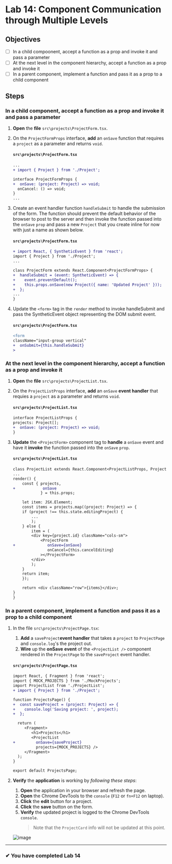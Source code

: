 # Lab 14: Component Communication through Multiple Levels

## Objectives

- [ ] In a child compoonent, accept a function as a prop and invoke it and pass a parameter
- [ ] At the next level in the component hierarchy, accept a function as a prop and invoke it
- [ ] In a parent component, implement a function and pass it as a prop to a child component

## Steps

### In a child component, accept a function as a prop and invoke it and pass a parameter

1. **Open** the **file** `src\projects\ProjectForm.tsx`.
2. On the `ProjectFormProps` interface, **add** an `onSave` function that requires a `project` as a parameter and returns `void`.

   #### `src\projects\ProjectForm.tsx`

   ```diff
   ...
   + import { Project } from './Project';

   interface ProjectFormProps {
   +  onSave: (project: Project) => void;
     onCancel: () => void;
   }
   ...
   ```

3. Create an event handler function `handleSubmit` to handle the submission of the form. The function should prevent the default behavior of the browser to post to the server and then invoke the function passed into the `onSave` `prop` and pass a new `Project` that you create inline for now with just a name as shown below.

   #### `src\projects\ProjectForm.tsx`

   ```diff
   + import React, { SyntheticEvent } from 'react';
   import { Project } from './Project';
   ...

   class ProjectForm extends React.Component<ProjectFormProps> {
   +  handleSubmit = (event: SyntheticEvent) => {
   +    event.preventDefault();
   +    this.props.onSave(new Project({ name: 'Updated Project' }));
   +  };
   ...
   }
   ```

4. Update the `<form>` tag in the `render` method to invoke handleSubmit and pass the SyntheticEvent object representing the DOM submit event.

   #### `src\projects\ProjectForm.tsx`

   ```diff
   <form
   className="input-group vertical"
   +  onSubmit={this.handleSubmit}
   >
   ```

### At the next level in the component hierarchy, accept a function as a prop and invoke it

1. **Open** the **file** `src\projects\ProjectList.tsx`.
2. On the `ProjectListProps` interface, **add** an `onSave` **event handler** that requies a `project` as a parameter and returns `void`.
   #### `src\projects\ProjectList.tsx`
   ```diff
   interface ProjectListProps {
   projects: Project[];
   +  onSave: (project: Project) => void;
   }
   ```
3. **Update** the `<ProjectForm>` component tag to **handle** a `onSave` event and have it **invoke** the function passed into the `onSave` `prop`.

   #### `src\projects\ProjectList.tsx`

   ```diff
   class ProjectList extends React.Component<ProjectListProps, ProjectListState> {
   ...
   render() {
       const { projects,
   +            onSave
               } = this.props;

       let item: JSX.Element;
       const items = projects.map((project: Project) => {
       if (project !== this.state.editingProject) {
           ...
           );
       } else {
           item = (
           <div key={project.id} className="cols-sm">
               <ProjectForm
   +              onSave={onSave}
                  onCancel={this.cancelEditing}
               ></ProjectForm>
           </div>
           );
       }
       return item;
       });

       return <div className="row">{items}</div>;
   }
   }
   ```

### In a parent component, implement a function and pass it as a prop to a child component

1. In the file `src\projects\ProjectPage.tsx`:

   1. **Add** a `saveProject`**event handler** that takes a `project` to `ProjectPage` and `console.log`'s the project out.
   2. **Wire** up the **onSave** **event** of the `<ProjectList />` component rendered in the `ProjectPage` to the `saveProject` event handler.

   #### `src\projects\ProjectPage.tsx`

   ```diff
   import React, { Fragment } from 'react';
   import { MOCK_PROJECTS } from './MockProjects';
   import ProjectList from './ProjectList';
   + import { Project } from './Project';

   function ProjectsPage() {
   +  const saveProject = (project: Project) => {
   +    console.log('Saving project: ', project);
   +  };

     return (
        <Fragment>
           <h1>Projects</h1>
           <ProjectList
   +         onSave={saveProject}
             projects={MOCK_PROJECTS} />
        </Fragment>
     );
   }

   export default ProjectsPage;
   ```

1. **Verify** the **application** is working by _following these steps_:

   1. **Open** the application in your browser and refresh the page.
   2. **Open** the Chrome DevTools to the `console` (`F12` or `fn+F12` on laptop).
   3. **Click** the **edit** button for a project.
   4. **Click** the **save** button on the form.
   5. **Verify** the updated project is logged to the Chrome DevTools `console`.
      > Note that the `ProjectCard` info will not be updated at this point.

   ![image](https://user-images.githubusercontent.com/1474579/64926834-66d64a80-d7d0-11e9-8dd9-7501589c6d08.png)

---

### &#10004; You have completed Lab 14
